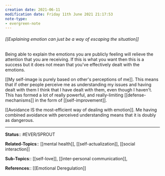 ```yaml
---
creation date: 2021-06-11
modification date: Friday 11th June 2021 21:17:53
note-type:
- evergreen-note
---
```


###### [[Explaining emotion can just be a way of escaping the situation]]

Being able to explain the emotions you are publicly feeling will relieve the attention that you are receiving. If this is what you want then this is a success but it does not mean that you've effectively dealt with the emotions. 

[[My self-image is purely based on other's perceptions of me]]. This means that if other people perceive me as understanding my issues and having dealt with them I think that I have dealt with them, even though I haven't. This has formed a lot of really powerful, and really-limiting [[defense-mechanisms]] in the form of [[self-improvement]]. 

[[Avoidance IS the most-efficient way of dealing with emotion]]. Me having combined avoidance with perceived understanding means that it is doubly as dangerous.

---
**Status**:: #EVER/SPROUT  

**Related-Topics**:: [[mental health]], [[self-actualization]], [[social interaction]]
	
**Sub-Topics**:: [[self-love]], [[inter-personal communication]],
	
**References**:: [[Emotional Deregulation]]